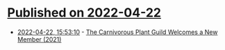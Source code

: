 # [Published on 2022-04-22](index.md)

* [2022-04-22, 15:53:10](https://news.ycombinator.com/item?id=31123214) - [The Carnivorous Plant Guild Welcomes a New Member (2021)](https://www.indefenseofplants.com/blog/2021/8/10/the-carnivorous-plant-guild-welcomes-a-new-member)

